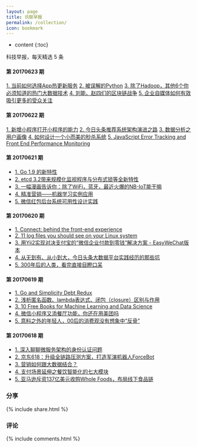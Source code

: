 ```yaml
---
layout: page
title: 讯联早报
permalink: /collection/
icon: bookmark
---
```


* content
{:toc}

科技早报，每天精选 5 条

#### 第 20170623 期

[1. 当前如何选择App热更新服务](http://www.infoq.com/cn/news/2017/06/how-to-choose-app-hotpatch?utm_source=tuicool&utm_medium=referral)
[2. 被误解的Python](http://mp.weixin.qq.com/s/Je8nnWIaB2FOL9KxooVcFg)
[3. 除了Hadoop，其他6个你必须知道的热门大数据技术](http://mp.weixin.qq.com/s/Z0ZNXpv2Wvak2givyo0eDg)
[4. 刘能、赵四们的区块链战争](http://mp.weixin.qq.com/s/MckrFGOclM_2sm_BDFgFRw)
[5. 企业自媒体如何有效吸引更多的受众关注](http://mp.weixin.qq.com/s/CYYLQX45ZZY__LPj-szESw)

#### 第 20170622 期

[1. 新增小程序打开小程序的能力](http://mp.weixin.qq.com/s/RdWsR81foj8QwyjyNui9EQ)
[2. 今日头条推荐系统架构演进之路](http://ppt.geekbang.org/slide/download/816/58f8424ccbf10.pdf/17)
[3. 数据分析之用户画像](http://mp.weixin.qq.com/s/2zJcz_4BCpP7kQyp6VeCrw)
[4. 如何设计一个小而美的秒杀系统](http://www.tuicool.com/articles/NbYrIvn)
[5. JavaScript Error Tracking and Front End Performance Monitoring](http://hn.premii.com/#/article/14604698)

#### 第 20170621 期

* [1. Go 1.9 的新特性](http://colobu.com/2017/06/20/what-s-new-in-Go-1-9/?utm_source=tuicool&utm_medium=referral)
* [2. etcd 3.2带来规模化监视程序与分布式锁等全新特性](http://dockone.io/m/article/2444)
* [3. 一幅漫画告诉你：除了WiFi，蓝牙，最近火爆的NB-IoT能干嘛](http://mp.weixin.qq.com/s/l8q8FpcC9bMWH55mVZgOmg)
* [4. 精准营销——机器学习实例应用](http://www.woshipm.com/operate/674511.html?utm_source=tuicool&utm_medium=referral)
* [5. 微信红包后台系统可用性设计实践](http://mp.weixin.qq.com/s/dKFbLMePvVoDwvvfQz-NPg)

#### 第 20170620 期

* [1. Connect: behind the front-end experience](https://stripe.com/blog/connect-front-end-experience)
* [2. 11 log files you should see on your Linux system](http://www.tuicool.com/articles/EzY36nJ)
* [3. 用Yii2实现对决支付宝的“微信企业付款到零钱”解决方案 - EasyWeChat版本](https://segmentfault.com/a/1190000009845295?utm_source=tuicool&utm_medium=referral)
* [4. 从无到有、从小到大，今日头条大数据平台实践经历的那些坑](http://mp.weixin.qq.com/s/-2eVa1StDW2nD44hpm-fJA)
* [5. 300年后的人类，看完直接目瞪口呆](http://mp.weixin.qq.com/s/uMfMIhjmxqko0pNr9WJJ-w)

#### 第 20170619 期

* [1. Go and Simplicity Debt Redux](http://hn.premii.com/?from=singlemessage&isappinstalled=0#/article/14581871)
* [2. 浅析匿名函数、lambda表达式、闭包（closure）区别与作用](http://www.cnblogs.com/BigFeng/p/5204899.html)
* [3. 10 Free Books for Machine Learning and Data Science](http://www.tuicool.com/articles/bMRFBjv)
* [4. 微信小程序又添餐厅功能，你还在用美团吗](http://m.linkshop.com/news/show.aspx?id=380251&from=web)
* [5. 意料之外的年轻人，00后的消费观没有想象中“反骨”](http://mp.weixin.qq.com/s/2-q3kTn5ysJQZS9pr55BGA)

#### 第 20170618 期

* [1. 深入聊聊微服务架构的身份认证问题](http://mp.weixin.qq.com/s/f18a3UNrfnXm654Lt2cU1A)
* [2. 京东618：升级全链路压测方案，打造军演机器人ForceBot](http://www.tuicool.com/articles/ERvQRzq)
* [3. 营销如何跟大数据结合？](http://mp.weixin.qq.com/s/wjFZV4Y2rR6OyJkerLooQA)
* [4. 支付场景延伸之餐饮智能化的七大模块](http://mp.weixin.qq.com/s/GUnqmSVT7Zy7MHXJ34sLcQ)
* [5. 亚马逊斥资137亿美元收购Whole Foods，布局线下食品链](http://mp.weixin.qq.com/s/wF9l95aW87hn15MkrhKGcw)

### 分享
{% include share.html %}

### 评论
{% include comments.html %}
